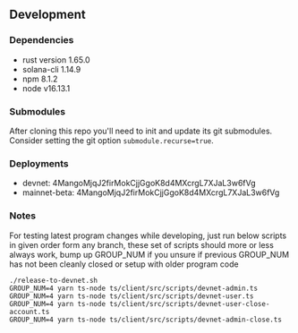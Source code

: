 ## Development

### Dependencies

- rust version 1.65.0
- solana-cli 1.14.9
- npm 8.1.2
- node v16.13.1

### Submodules

After cloning this repo you'll need to init and update its git submodules.
Consider setting the git option `submodule.recurse=true`.

### Deployments

- devnet: 4MangoMjqJ2firMokCjjGgoK8d4MXcrgL7XJaL3w6fVg
- mainnet-beta: 4MangoMjqJ2firMokCjjGgoK8d4MXcrgL7XJaL3w6fVg

### Notes

For testing latest program changes while developing,
just run below scripts in given order form any branch,
these set of scripts should more or less always work,
bump up GROUP_NUM if you unsure if previous GROUP_NUM has not been cleanly closed or setup with older program code

```
./release-to-devnet.sh
GROUP_NUM=4 yarn ts-node ts/client/src/scripts/devnet-admin.ts
GROUP_NUM=4 yarn ts-node ts/client/src/scripts/devnet-user.ts
GROUP_NUM=4 yarn ts-node ts/client/src/scripts/devnet-user-close-account.ts
GROUP_NUM=4 yarn ts-node ts/client/src/scripts/devnet-admin-close.ts
```
